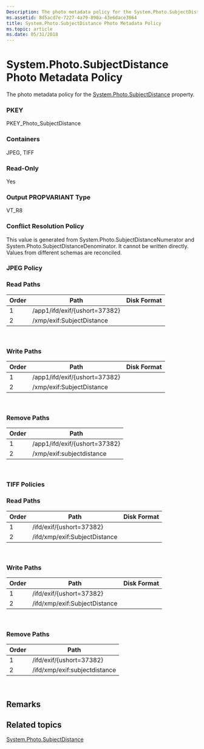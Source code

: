 ```yaml
---
Description: The photo metadata policy for the System.Photo.SubjectDistance property.
ms.assetid: 8d5acd7e-7227-4a79-890a-43e6dace3864
title: System.Photo.SubjectDistance Photo Metadata Policy
ms.topic: article
ms.date: 05/31/2018
---
```


# System.Photo.SubjectDistance Photo Metadata Policy

The photo metadata policy for the [System.Photo.SubjectDistance](../properties/props-system-photo-subjectdistance.md) property.

### PKEY

PKEY\_Photo\_SubjectDistance

### Containers

JPEG, TIFF

### Read-Only

Yes

### Output PROPVARIANT Type

VT\_R8

### Conflict Resolution Policy

This value is generated from System.Photo.SubjectDistanceNumerator and System.Photo.SubjectDistanceDenominator. It cannot be written directly. Values from different schemas are reconciled.

### JPEG Policy

### Read Paths



| Order | Path                          | Disk Format |
|-------|-------------------------------|-------------|
| 1     | /app1/ifd/exif/{ushort=37382} |             |
| 2     | /xmp/exif:SubjectDistance     |             |



 

### Write Paths



| Order | Path                          | Disk Format |
|-------|-------------------------------|-------------|
| 1     | /app1/ifd/exif/{ushort=37382} |             |
| 2     | /xmp/exif:SubjectDistance     |             |



 

### Remove Paths



| Order | Path                          |
|-------|-------------------------------|
| 1     | /app1/ifd/exif/{ushort=37382} |
| 2     | /xmp/exif:subjectdistance     |



 

### TIFF Policies

### Read Paths



| Order | Path                          | Disk Format |
|-------|-------------------------------|-------------|
| 1     | /ifd/exif/{ushort=37382}      |             |
| 2     | /ifd/xmp/exif:SubjectDistance |             |



 

### Write Paths



| Order | Path                          | Disk Format |
|-------|-------------------------------|-------------|
| 1     | /ifd/exif/{ushort=37382}      |             |
| 2     | /ifd/xmp/exif:SubjectDistance |             |



 

### Remove Paths



| Order | Path                          |
|-------|-------------------------------|
| 1     | /ifd/exif/{ushort=37382}      |
| 2     | /ifd/xmp/exif:subjectdistance |



 

## Remarks

## Related topics

<dl> <dt>

[System.Photo.SubjectDistance](../properties/props-system-photo-subjectdistance.md)
</dt> </dl>

 

 